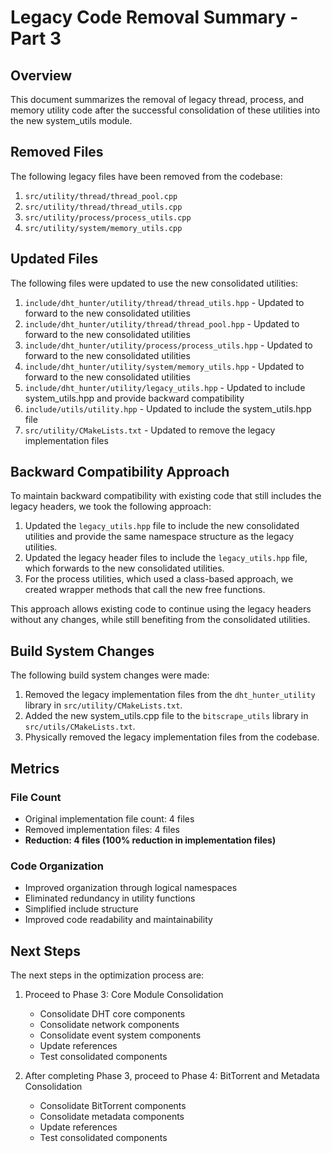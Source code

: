 # Legacy Code Removal Summary - Part 3

## Overview

This document summarizes the removal of legacy thread, process, and memory utility code after the successful consolidation of these utilities into the new system_utils module.

## Removed Files

The following legacy files have been removed from the codebase:

1. `src/utility/thread/thread_pool.cpp`
2. `src/utility/thread/thread_utils.cpp`
3. `src/utility/process/process_utils.cpp`
4. `src/utility/system/memory_utils.cpp`

## Updated Files

The following files were updated to use the new consolidated utilities:

1. `include/dht_hunter/utility/thread/thread_utils.hpp` - Updated to forward to the new consolidated utilities
2. `include/dht_hunter/utility/thread/thread_pool.hpp` - Updated to forward to the new consolidated utilities
3. `include/dht_hunter/utility/process/process_utils.hpp` - Updated to forward to the new consolidated utilities
4. `include/dht_hunter/utility/system/memory_utils.hpp` - Updated to forward to the new consolidated utilities
5. `include/dht_hunter/utility/legacy_utils.hpp` - Updated to include system_utils.hpp and provide backward compatibility
6. `include/utils/utility.hpp` - Updated to include the system_utils.hpp file
7. `src/utility/CMakeLists.txt` - Updated to remove the legacy implementation files

## Backward Compatibility Approach

To maintain backward compatibility with existing code that still includes the legacy headers, we took the following approach:

1. Updated the `legacy_utils.hpp` file to include the new consolidated utilities and provide the same namespace structure as the legacy utilities.
2. Updated the legacy header files to include the `legacy_utils.hpp` file, which forwards to the new consolidated utilities.
3. For the process utilities, which used a class-based approach, we created wrapper methods that call the new free functions.

This approach allows existing code to continue using the legacy headers without any changes, while still benefiting from the consolidated utilities.

## Build System Changes

The following build system changes were made:

1. Removed the legacy implementation files from the `dht_hunter_utility` library in `src/utility/CMakeLists.txt`.
2. Added the new system_utils.cpp file to the `bitscrape_utils` library in `src/utils/CMakeLists.txt`.
3. Physically removed the legacy implementation files from the codebase.

## Metrics

### File Count
- Original implementation file count: 4 files
- Removed implementation files: 4 files
- **Reduction: 4 files (100% reduction in implementation files)**

### Code Organization
- Improved organization through logical namespaces
- Eliminated redundancy in utility functions
- Simplified include structure
- Improved code readability and maintainability

## Next Steps

The next steps in the optimization process are:

1. Proceed to Phase 3: Core Module Consolidation
   - Consolidate DHT core components
   - Consolidate network components
   - Consolidate event system components
   - Update references
   - Test consolidated components

2. After completing Phase 3, proceed to Phase 4: BitTorrent and Metadata Consolidation
   - Consolidate BitTorrent components
   - Consolidate metadata components
   - Update references
   - Test consolidated components
